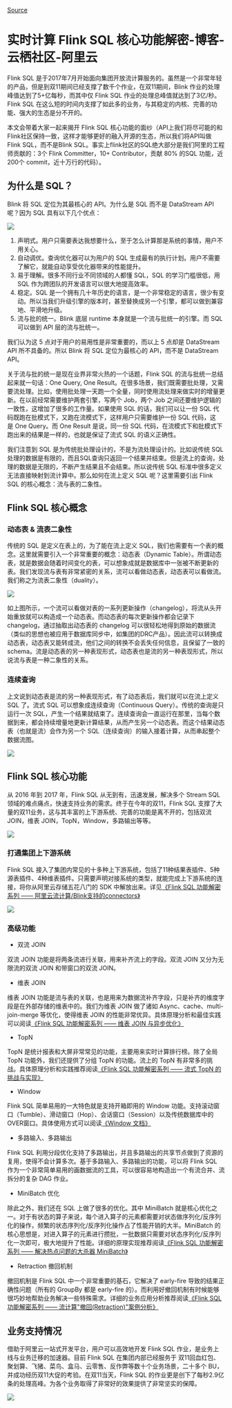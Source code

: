 
[Source](https://yq.aliyun.com/articles/457438?spm=a2c4e.11153959.teamhomeleft.43.d3a5723by9DWKH "Permalink to 实时计算 Flink SQL 核心功能解密-博客-云栖社区-阿里云")

# 实时计算 Flink SQL 核心功能解密-博客-云栖社区-阿里云

Flink SQL 是于2017年7月开始面向集团开放流计算服务的。虽然是一个非常年轻的产品，但是到双11期间已经支撑了数千个作业，在双11期间，Blink 作业的处理峰值达到了5+亿每秒，而其中仅 Flink SQL 作业的处理总峰值就达到了3亿/秒。Flink SQL 在这么短的时间内支撑了如此多的业务，与其稳定的内核、完善的功能、强大的生态是分不开的。

本文会带着大家一起来揭开 Flink SQL 核心功能的面纱（API上我们将尽可能的和Flink社区保持一致，这样才能够更好的融入开源的生态，所以我们将API叫做Flink SQL，而不是Blink SQL。事实上flink社区的SQL绝大部分是我们阿里的工程师贡献的：3个 Flink Committer，10+ Contributor，贡献 80% 的SQL 功能，近200个 commit，近十万行的代码）。

##  为什么是 SQL？

Blink 将 SQL 定位为其最核心的 API。为什么是 SQL 而不是 DataStream API 呢？因为 SQL 具有以下几个优点：

![][1]

1. 声明式。用户只需要表达我想要什么，至于怎么计算那是系统的事情，用户不用关心。
2. 自动调优。查询优化器可以为用户的 SQL 生成最有的执行计划。用户不需要了解它，就能自动享受优化器带来的性能提升。
3. 易于理解。很多不同行业不同领域的人都懂 SQL，SQL 的学习门槛很低，用 SQL 作为跨团队的开发语言可以很大地提高效率。
4. 稳定。SQL 是一个拥有几十年历史的语言，是一个非常稳定的语言，很少有变动。所以当我们升级引擎的版本时，甚至替换成另一个引擎，都可以做到兼容地、平滑地升级。
5. 流与批的统一。Blink 底层 runtime 本身就是一个流与批统一的引擎。而 SQL 可以做到 API 层的流与批统一。

我们认为这 5 点对于用户的易用性是非常重要的，而以上 5 点却是 DataStream API 所不具备的。所以 Blink 将 SQL 定位为最核心的 API，而不是 DataStream API。

关于流与批的统一是现在业界非常火热的一个话题，Flink SQL 的流与批统一总结起来就一句话：One Query, One Result。在很多场景，我们既需要批处理，又需要流处理。比如，使用批处理一天跑一个全量，同时使用流处理来做实时的增量更新。在以前经常需要维护两套引擎，写两个 Job，两个 Job 之间还要维护逻辑的一致性，这增加了很多的工作量。如果使用 SQL 的话，我们可以让一份 SQL 代码既跑在批模式下，又跑在流模式下，这样用户只需要维护一份 SQL 代码，这是&nbsp;One Query。而&nbsp;One Result&nbsp;是说，同一份 SQL 代码，在流模式下和批模式下跑出来的结果是一样的，也就是保证了流式 SQL 的语义正确性。

我们注意到 SQL 是为传统批处理设计的，不是为流处理设计的。比如说传统 SQL处理的数据是有限的，而且SQL查询只返回一个结果并结束。但是流上的查询，处理的数据是无限的，不断产生结果且不会结束。所以说传统 SQL 标准中很多定义无法直接映射到流计算中。那么如何在流上定义 SQL 呢？这里需要引出 Flink SQL 的核心概念：流与表的二象性。

##  Flink SQL 核心概念

###  动态表 &amp; 流表二象性

传统的 SQL 是定义在表上的，为了能在流上定义 SQL，我们也需要有一个表的概念。这里就需要引入一个非常重要的概念：动态表（Dynamic Table）。所谓动态表，就是数据会随着时间变化的表，可以想象成就是数据库中一张被不断更新的表。我们发现流与表有非常紧密的关系，流可以看做动态表，动态表可以看做流。我们称之为流表二象性（duality）。

![][2]

如上图所示，一个流可以看做对表的一系列更新操作（changelog），将流从头开始重放就可以构造成一个动态表。而动态表的每次更新操作都会记录下 changelog，通过抽取出动态表的 changelog 可以很轻松地得到原始的数据流（类似的思想也被应用于数据库同步中，如集团的DRC产品）。因此流可以转换成动态表，动态表又能转成流，他们之间的转换不会丢失任何信息，且保留了一致的 schema。流是动态表的另一种表现形式，动态表也是流的另一种表现形式，所以说流与表是一种二象性的关系。

###  连续查询

上文说到动态表是流的另一种表现形式，有了动态表后，我们就可以在流上定义 SQL 了。流式 SQL 可以想象成连续查询（Continuous Query）。传统的查询是只运行一次 SQL，产生一个结果就结束了。连续查询会一直运行在那里，当每个数据到来，都会持续增量地更新计算结果，从而产生另一个动态表。而这个结果动态表（也就是流）会作为另一个 SQL（连续查询）的输入接着计算，从而串起整个数据流图。

![][3]

##  Flink SQL 核心功能

从 2016 年到 2017 年，Flink SQL 从无到有，迅速发展，解决多个 Stream SQL 领域的难点痛点，快速支持业务的需求。终于在今年的双11，Flink SQL 支撑了大量的双11业务，这与其丰富的上下游系统、完善的功能是离不开的，包括双流 JOIN，维表 JOIN，TopN，Window，多路输出等等。

![][4]

###  打通集团上下游系统

Flink SQL 接入了集团内常见的十多种上下游系统，包括了11种结果表插件、5种源表插件、4种维表插件。只需要声明对接系统的类型，就能完成上下游系统的连接，将你从阿里云存储五花八门的 SDK 中解放出来。详见[《Flink SQL 功能解密系列 —— 阿里云流计算/Blink支持的connectors》][5]

![][6]

###  高级功能

* 双流 JOIN

双流 JOIN 功能是将两条流进行关联，用来补齐流上的字段。双流 JOIN 又分为无限流的双流 JOIN 和带窗口的双流 JOIN。

* 维表 JOIN

维表 JOIN 功能是流与表的关联，也是用来为数据流补齐字段，只是补齐的维度字段是在外部存储的维表中的。我们为维表 JOIN 做了诸如 Async、cache、multi-join-merge 等优化，使得维表 JOIN 的性能非常优异。具体原理分析和最佳实践可以阅读[《Flink SQL 功能解密系列 —— 维表 JOIN 与异步优化》][7]

* TopN

TopN 是统计报表和大屏非常常见的功能，主要用来实时计算排行榜。除了全局 TopN 功能外，我们还提供了分组 TopN 的功能。流上的 TopN 有非常多的挑战。具体原理分析和实践推荐阅读[《Flink SQL 功能解密系列 —— 流式 TopN 的挑战与实现》][8]

* Window

Flink SQL 简单易用的一大特色就是支持开箱即用的 Window 功能。支持滚动窗口（Tumble）、滑动窗口（Hop）、会话窗口（Session）以及传统数据库中的OVER窗口。具体使用方式可以阅读[《Window 文档》][9]

* 多路输入、多路输出

Flink SQL 利用分段优化支持了多路输出，并且多路输出的共享节点做到了资源的复用，使得不会计算多次。基于多路输入、多路输出的功能，可以将 Flink SQL 作为一个非常简单易用的画数据流的工具，可以很容易地构造出一个有流合并、流拆分的复杂 DAG 作业。

* MiniBatch 优化

除此之外，我们还在 SQL 上做了很多的优化。其中 MiniBatch 就是核心优化之一。对于有状态的算子来说，每个进入算子的元素都需要对状态做序列化/反序列化的操作，频繁的状态序列化/反序列化操作占了性能开销的大半。MiniBatch 的核心思想是，对进入算子的元素进行攒批，一批数据只需要对状态序列化/反序列化一次即可，极大地提升了性能。详细的原理实现推荐阅读[《Flink SQL 功能解密系列 —— 解决热点问题的大杀器 MiniBatch》][10]

* Retraction 撤回机制

撤回机制是 Flink SQL 中一个非常重要的基石，它解决了 early-fire 导致的结果正确性问题（所有的 GroupBy 都是 early-fire 的）。而利用好撤回机制有时候能够很巧妙地帮助业务解决一些特殊需求。详细的业务应用分析推荐阅读[《Flink SQL 功能解密系列 —— 流计算"撤回(Retraction)"案例分析》][11]

## 业务支持情况

借助于阿里云一站式开发平台，用户可以高效地开发 Flink SQL 作业，是业务上线与业务迁移的加速器。目前 Flink SQL 在集团内部已经服务于 双11回血红包、聚划算、飞猪、菜鸟、盒马、云零售、反作弊等数十个业务场景，二十多个 BU，并成功经历双11大促的考验。在双11当天，Flink SQL 的作业更是创下了每秒2.9亿条的处理高峰。为各个业务取得了非常好的效果提供了非常坚实的保障。

![][12]

[1]: https://img.alicdn.com/5476e8b07b923/TB1Qdy3dBHH8KJjy0FbXXcqlpXa ""
[2]: https://img.alicdn.com/5476e8b07b923/TB1_vjkdtzJ8KJjSspkXXbF7VXa ""
[3]: https://img.alicdn.com/5476e8b07b923/TB1tYLsdBHH8KJjy0FbXXcqlpXa ""
[4]: https://img.alicdn.com/5476e8b07b923/TB1QrMJdJfJ8KJjy0FeXXXKEXXa ""
[5]: https://yq.aliyun.com/articles/457396
[6]: https://img.alicdn.com/5476e8b07b923/TB1srcIdHYI8KJjy0FaXXbAiVXa ""
[7]: https://yq.aliyun.com/articles/457385
[8]: https://www.atatech.org/articles/94592
[9]: https://help.aliyun.com/document_detail/62510.html
[10]: https://yq.aliyun.com/articles/448853
[11]: https://yq.aliyun.com/articles/457392
[12]: https://img.alicdn.com/5476e8b07b923/TB1gGMHdIbI8KJjy1zdXXbe1VXa ""

  